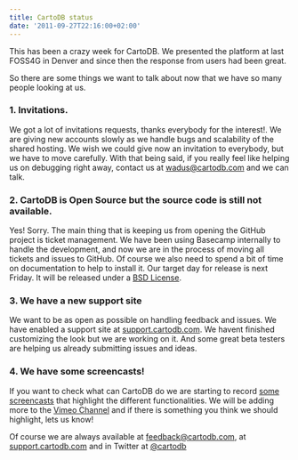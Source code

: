 ```yaml
---
title: CartoDB status
date: '2011-09-27T22:16:00+02:00'
---
```


This has been a crazy week for CartoDB. We presented the platform at last FOSS4G in Denver and since then the response from users had been great.

So there are some things we want to talk about now that we have so many people looking at us.

### 1. Invitations.

We got a lot of invitations requests, thanks everybody for the interest!. We are giving new accounts slowly as we handle bugs and scalability of the shared hosting. We wish we could give now an invitation to everybody, but we have to move carefully. With that being said, if you really feel like helping us on debugging right away, contact us at <a href="mailto:wadus@cartodb.com">wadus@cartodb.com</a> and we can talk.

### 2. CartoDB is Open Source but the source code is still not available.

Yes! Sorry. The main thing that is keeping us from opening the GitHub project is ticket management. We have been using Basecamp internally to handle the development, and now we are in the process of moving all tickets and issues to GitHub. Of course we also need to spend a bit of time on documentation to help to install it. Our target day for release is next Friday. It will be released under a <a href="http://www.opensource.org/licenses/bsd-license.php">BSD License</a>.

### 3. We have a new support site

We want to be as open as possible on handling feedback and issues. We have enabled a support site at <a href="http://support.cartodb.com/home">support.cartodb.com</a>. We havent finished customizing the look but we are working on it. And some great beta testers are helping us already submitting issues and ideas.

### 4. We have some screencasts!

If you want to check what can CartoDB do we are starting to record <a href="http://vimeo.com/channels/cartodb">some screencasts</a> that highlight the different functionalities. We will be adding more to the <a href="http://vimeo.com/channels/cartodb">Vimeo Channel</a> and if there is something you think we should highlight, lets us know!

Of course we are always available at <a href="mailto:feedback@cartodb.com">feedback@cartodb.com</a>, at <a href="http://support.cartodb.com/">support.cartodb.com</a> and in Twitter at <a href="http://twitter.com/#!/cartodb">@cartodb</a>
